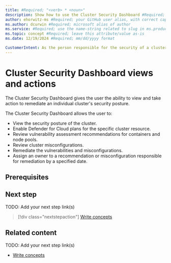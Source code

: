 ```yaml
---
title: #Required; "<verb> * <noun>"
description: Show how to use the Cluster Security Dashboard #Required; Keep the description within 100- and 165-characters including spaces.
author: ehorwitz-ms #Required; your GitHub user alias, with correct capitalization
ms.author: dcurwin #Required; microsoft alias of author
ms.service: #Required; use the name-string related to slug in ms.product/ms.service
ms.topic: concept #Required; leave this attribute/value as-is
ms.date: 12/19/2024 #Required; mm/dd/yyyy format

CustomerIntent: As the person responsible for the security of a cluster, I want know what views and actions the cluster security dashboard provides, so I can remediate security issues in the cluster.
---
```


# Cluster Security Dashboard views and actions

The Cluster Security Dashboard gives the user the ability to view and take action to remediate an individual cluster's security posture.

The Cluster Security Dashboard allows the user to:
- View the security posture of the cluster.
- Enable Defender for Cloud plans for the specific cluster resource.
- Review vulnerability assessment recommendations for containers and node pools.
- Review cluster misconfigurations.
- Remediate the vulnerabilities and misconfigurations.
- Assign an owner to a recommendation or misconfiguration responsible for remediation by a specified date.

## Prerequisites


<!-- 5. Next step/Related content------------------------------------------------------------------------

Optional: You have two options for manually curated links in this pattern: Next step and Related content. You don't have to use either, but don't use both.
  - For Next step, provide one link to the next step in a sequence. Use the blue box format
  - For Related content provide 1-3 links. Include some context so the customer can determine why they would click the link. Add a context sentence for the following links.

-->

## Next step

TODO: Add your next step link(s)

> [!div class="nextstepaction"]
> [Write concepts](article-concept.md)

<!-- OR -->

## Related content

TODO: Add your next step link(s)

- [Write concepts](article-concept.md)

<!--
Remove all the comments in this template before you sign-off or merge to the main branch.
-->

